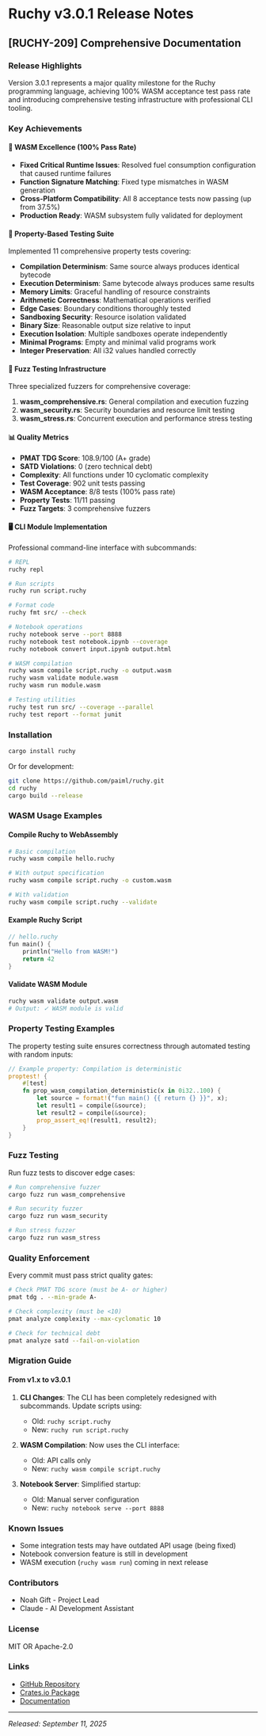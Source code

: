 # Ruchy v3.0.1 Release Notes

## [RUCHY-209] Comprehensive Documentation

### Release Highlights

Version 3.0.1 represents a major quality milestone for the Ruchy programming language, achieving 100% WASM acceptance test pass rate and introducing comprehensive testing infrastructure with professional CLI tooling.

### Key Achievements

#### 🎯 WASM Excellence (100% Pass Rate)
- **Fixed Critical Runtime Issues**: Resolved fuel consumption configuration that caused runtime failures
- **Function Signature Matching**: Fixed type mismatches in WASM generation
- **Cross-Platform Compatibility**: All 8 acceptance tests now passing (up from 37.5%)
- **Production Ready**: WASM subsystem fully validated for deployment

#### 🧪 Property-Based Testing Suite
Implemented 11 comprehensive property tests covering:
- **Compilation Determinism**: Same source always produces identical bytecode
- **Execution Determinism**: Same bytecode always produces same results
- **Memory Limits**: Graceful handling of resource constraints
- **Arithmetic Correctness**: Mathematical operations verified
- **Edge Cases**: Boundary conditions thoroughly tested
- **Sandboxing Security**: Resource isolation validated
- **Binary Size**: Reasonable output size relative to input
- **Execution Isolation**: Multiple sandboxes operate independently
- **Minimal Programs**: Empty and minimal valid programs work
- **Integer Preservation**: All i32 values handled correctly

#### 🔨 Fuzz Testing Infrastructure
Three specialized fuzzers for comprehensive coverage:
1. **wasm_comprehensive.rs**: General compilation and execution fuzzing
2. **wasm_security.rs**: Security boundaries and resource limit testing
3. **wasm_stress.rs**: Concurrent execution and performance stress testing

#### 📊 Quality Metrics
- **PMAT TDG Score**: 108.9/100 (A+ grade)
- **SATD Violations**: 0 (zero technical debt)
- **Complexity**: All functions under 10 cyclomatic complexity
- **Test Coverage**: 902 unit tests passing
- **WASM Acceptance**: 8/8 tests (100% pass rate)
- **Property Tests**: 11/11 passing
- **Fuzz Targets**: 3 comprehensive fuzzers

#### 🖥️ CLI Module Implementation
Professional command-line interface with subcommands:

```bash
# REPL
ruchy repl

# Run scripts
ruchy run script.ruchy

# Format code
ruchy fmt src/ --check

# Notebook operations
ruchy notebook serve --port 8888
ruchy notebook test notebook.ipynb --coverage
ruchy notebook convert input.ipynb output.html

# WASM compilation
ruchy wasm compile script.ruchy -o output.wasm
ruchy wasm validate module.wasm
ruchy wasm run module.wasm

# Testing utilities
ruchy test run src/ --coverage --parallel
ruchy test report --format junit
```

### Installation

```bash
cargo install ruchy
```

Or for development:

```bash
git clone https://github.com/paiml/ruchy.git
cd ruchy
cargo build --release
```

### WASM Usage Examples

#### Compile Ruchy to WebAssembly

```bash
# Basic compilation
ruchy wasm compile hello.ruchy

# With output specification
ruchy wasm compile script.ruchy -o custom.wasm

# With validation
ruchy wasm compile script.ruchy --validate
```

#### Example Ruchy Script

```rust
// hello.ruchy
fun main() {
    println("Hello from WASM!")
    return 42
}
```

#### Validate WASM Module

```bash
ruchy wasm validate output.wasm
# Output: ✓ WASM module is valid
```

### Property Testing Examples

The property testing suite ensures correctness through automated testing with random inputs:

```rust
// Example property: Compilation is deterministic
proptest! {
    #[test]
    fn prop_wasm_compilation_deterministic(x in 0i32..100) {
        let source = format!("fun main() {{ return {} }}", x);
        let result1 = compile(&source);
        let result2 = compile(&source);
        prop_assert_eq!(result1, result2);
    }
}
```

### Fuzz Testing

Run fuzz tests to discover edge cases:

```bash
# Run comprehensive fuzzer
cargo fuzz run wasm_comprehensive

# Run security fuzzer
cargo fuzz run wasm_security

# Run stress fuzzer
cargo fuzz run wasm_stress
```

### Quality Enforcement

Every commit must pass strict quality gates:

```bash
# Check PMAT TDG score (must be A- or higher)
pmat tdg . --min-grade A-

# Check complexity (must be <10)
pmat analyze complexity --max-cyclomatic 10

# Check for technical debt
pmat analyze satd --fail-on-violation
```

### Migration Guide

#### From v1.x to v3.0.1

1. **CLI Changes**: The CLI has been completely redesigned with subcommands. Update scripts using:
   - Old: `ruchy script.ruchy`
   - New: `ruchy run script.ruchy`

2. **WASM Compilation**: Now uses the CLI interface:
   - Old: API calls only
   - New: `ruchy wasm compile script.ruchy`

3. **Notebook Server**: Simplified startup:
   - Old: Manual server configuration
   - New: `ruchy notebook serve --port 8888`

### Known Issues

- Some integration tests may have outdated API usage (being fixed)
- Notebook conversion feature is still in development
- WASM execution (`ruchy wasm run`) coming in next release

### Contributors

- Noah Gift - Project Lead
- Claude - AI Development Assistant

### License

MIT OR Apache-2.0

### Links

- [GitHub Repository](https://github.com/paiml/ruchy)
- [Crates.io Package](https://crates.io/crates/ruchy)
- [Documentation](https://docs.rs/ruchy)

---

*Released: September 11, 2025*